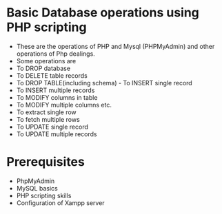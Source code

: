 # Basic Database operations using PHP scripting   
- These are the operations of PHP and Mysql (PHPMyAdmin) and other operations of Php dealings.
- Some operations are
- To DROP database
- To DELETE table records
- To DROP TABLE(including schema)   - To INSERT single record
- To INSERT multiple records
- To MODIFY columns in table
- To MODIFY multiple columns etc.
- To extract single row
- To fetch multiple rows
- To UPDATE single record
- To UPDATE multiple records 
# Prerequisites 
- PhpMyAdmin
- MySQL basics
- PHP scripting skills
- Configuration of Xampp server 
